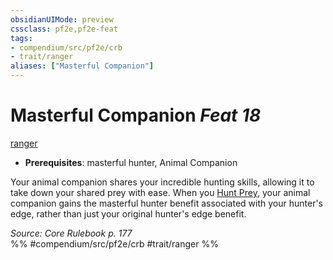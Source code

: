 ```yaml
---
obsidianUIMode: preview
cssclass: pf2e,pf2e-feat
tags:
- compendium/src/pf2e/crb
- trait/ranger
aliases: ["Masterful Companion"]
---
```

# Masterful Companion  *Feat 18*  
[ranger](../../rules/traits/ranger.md)  

- **Prerequisites**: masterful hunter, Animal Companion

Your animal companion shares your incredible hunting skills, allowing it to take down your shared prey with ease. When you [Hunt Prey](../../rules/actions/hunt-prey.md), your animal companion gains the masterful hunter benefit associated with your hunter's edge, rather than just your original hunter's edge benefit.

*Source: Core Rulebook p. 177*  
%% #compendium/src/pf2e/crb #trait/ranger %%